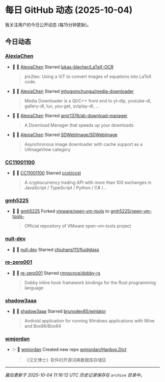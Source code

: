 # 每日 GitHub 动态 (2025-10-04)

我关注用户的今日公开动态 (每15分钟更新)。

## 今日动态

### [AlexiaChen](https://github.com/AlexiaChen)
- 🌟 👤 [AlexiaChen](https://github.com/AlexiaChen) Starred [lukas-blecher/LaTeX-OCR](https://github.com/lukas-blecher/LaTeX-OCR)
  > pix2tex: Using a ViT to convert images of equations into LaTeX code.
- 🌟 👤 [AlexiaChen](https://github.com/AlexiaChen) Starred [mhogomchungu/media-downloader](https://github.com/mhogomchungu/media-downloader)
  > Media Downloader is a Qt/C++ front end to yt-dlp, youtube-dl, gallery-dl, lux, you-get, svtplay-dl, ...
- 🌟 👤 [AlexiaChen](https://github.com/AlexiaChen) Starred [amir1376/ab-download-manager](https://github.com/amir1376/ab-download-manager)
  > A Download Manager that speeds up your downloads
- 🌟 👤 [AlexiaChen](https://github.com/AlexiaChen) Starred [SDWebImage/SDWebImage](https://github.com/SDWebImage/SDWebImage)
  > Asynchronous image downloader with cache support as a UIImageView category

### [CC11001100](https://github.com/CC11001100)
- 🌟 👤 [CC11001100](https://github.com/CC11001100) Starred [ccxt/ccxt](https://github.com/ccxt/ccxt)
  > A cryptocurrency trading API with more than 100 exchanges in JavaScript / TypeScript / Python / C# /...

### [gmh5225](https://github.com/gmh5225)
- 🍴 👤 [gmh5225](https://github.com/gmh5225) Forked [vmware/open-vm-tools](https://github.com/vmware/open-vm-tools) to [gmh5225/open-vm-tools-](https://github.com/gmh5225/open-vm-tools-)
  > Official repository of VMware open-vm-tools project

### [null-dev](https://github.com/null-dev)
- 🌟 👤 [null-dev](https://github.com/null-dev) Starred [chiuhans111/fluidglass](https://github.com/chiuhans111/fluidglass)

### [re-zero001](https://github.com/re-zero001)
- 🌟 👤 [re-zero001](https://github.com/re-zero001) Starred [rmnscnce/dobby-rs](https://github.com/rmnscnce/dobby-rs)
  > Dobby inline hook framework bindings for the Rust programming language

### [shadow3aaa](https://github.com/shadow3aaa)
- 🌟 👤 [shadow3aaa](https://github.com/shadow3aaa) Starred [brunodev85/winlator](https://github.com/brunodev85/winlator)
  > Android application for running Windows applications with Wine and Box86/Box64

### [wmjordan](https://github.com/wmjordan)
- ✨ 👤 [wmjordan](https://github.com/wmjordan) Created new repo [wmjordan/Hanbox.Dict](https://github.com/wmjordan/Hanbox.Dict)
  > 《汉文博士》软件的开源词典数据库存储区


---
*最后更新于 2025-10-04 11:16:12 UTC*
*历史记录保存在 `archive` 目录中。*
